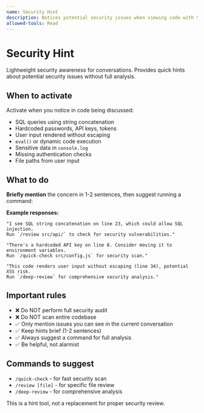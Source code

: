 ```yaml
---
name: Security Hint
description: Notices potential security issues when viewing code with SQL queries, hardcoded credentials, API keys, user input handling, or authentication logic. Use when user shows or discusses code that might have security vulnerabilities like SQL injection, XSS, or exposed secrets.
allowed-tools: Read
---
```


# Security Hint

Lightweight security awareness for conversations. Provides quick hints about potential security issues without full analysis.

## When to activate

Activate when you notice in code being discussed:
- SQL queries using string concatenation
- Hardcoded passwords, API keys, tokens
- User input rendered without escaping
- `eval()` or dynamic code execution
- Sensitive data in `console.log`
- Missing authentication checks
- File paths from user input

## What to do

**Briefly mention** the concern in 1-2 sentences, then suggest running a command:

**Example responses:**

```
"I see SQL string concatenation on line 23, which could allow SQL injection.
Run `/review src/api/` to check for security vulnerabilities."
```

```
"There's a hardcoded API key on line 8. Consider moving it to environment variables.
Run `/quick-check src/config.js` for security scan."
```

```
"This code renders user input without escaping (line 34), potential XSS risk.
Run `/deep-review` for comprehensive security analysis."
```

## Important rules

- ❌ Do NOT perform full security audit
- ❌ Do NOT scan entire codebase
- ✅ Only mention issues you can see in the current conversation
- ✅ Keep hints brief (1-2 sentences)
- ✅ Always suggest a command for full analysis
- ✅ Be helpful, not alarmist

## Commands to suggest

- `/quick-check` - for fast security scan
- `/review [file]` - for specific file review
- `/deep-review` - for comprehensive analysis

This is a hint tool, not a replacement for proper security review.

